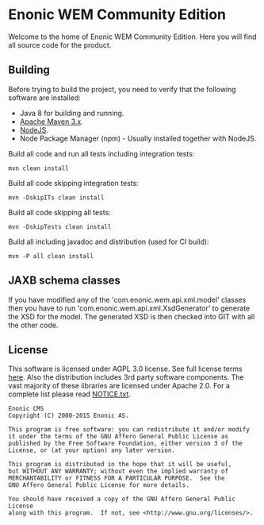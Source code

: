 # Enonic WEM Community Edition

Welcome to the home of Enonic WEM Community Edition. Here you will find all source code for the product.

## Building 

Before trying to build the project, you need to verify that the following software are installed:

* Java 8 for building and running.
* [Apache Maven 3.x](http://maven.apache.org/download.cgi).
* [NodeJS](http://nodejs.org/download/).
* Node Package Manager (npm) - Usually installed together with NodeJS.

Build all code and run all tests including integration tests:

    mvn clean install

Build all code skipping integration tests:

    mvn -DskipITs clean install

Build all code skipping all tests:

    mvn -DskipTests clean install

Build all including javadoc and distribution (used for CI build):

    mvn -P all clean install
    
## JAXB schema classes

If you have modified any of the 'com.enonic.wem.api.xml.model' classes then you have to run
'com.enonic.wem.api.xml.XsdGenerator' to generate the XSD for the model. The generated XSD is
then checked into GIT with all the other code.

## License

This software is licensed under AGPL 3.0 license. See full license terms [here](http://www.enonic.com/license). Also the distribution includes
3rd party software components. The vast majority of these libraries are licensed under Apache 2.0. For a complete list please 
read [NOTICE.txt](https://github.com/enonic/cms-ce/raw/master/modules/cms-distro/src/resources/NOTICE.txt).

	Enonic CMS
	Copyright (C) 2000-2015 Enonic AS.

	This program is free software: you can redistribute it and/or modify
	it under the terms of the GNU Affero General Public License as
	published by the Free Software Foundation, either version 3 of the
	License, or (at your option) any later version.

	This program is distributed in the hope that it will be useful,
	but WITHOUT ANY WARRANTY; without even the implied warranty of
	MERCHANTABILITY or FITNESS FOR A PARTICULAR PURPOSE.  See the
	GNU Affero General Public License for more details.

	You should have received a copy of the GNU Affero General Public License
	along with this program.  If not, see <http://www.gnu.org/licenses/>.
